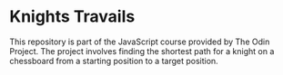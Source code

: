 # Knights Travails

This repository is part of the JavaScript course provided by The Odin Project. The project involves finding the shortest path for a knight on a chessboard from a starting position to a target position.
